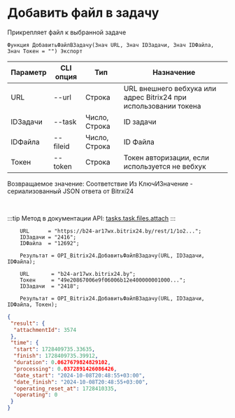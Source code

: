 ﻿---
sidebar_position: 6
---

# Добавить файл в задачу
 Прикрепляет файл к выбранной задаче



`Функция ДобавитьФайлВЗадачу(Знач URL, Знач IDЗадачи, Знач IDФайла, Знач Токен = "") Экспорт`

  | Параметр | CLI опция | Тип | Назначение |
  |-|-|-|-|
  | URL | --url | Строка | URL внешнего вебхука или адрес Bitrix24 при использовании токена |
  | IDЗадачи | --task | Число, Строка | ID задачи |
  | IDФайла | --fileid | Число, Строка | ID Файла |
  | Токен | --token | Строка | Токен авторизации, если используется не вебхук |

  
  Возвращаемое значение:   Соответствие Из КлючИЗначение - сериализованный JSON ответа от Bitrxi24

<br/>

:::tip
Метод в документации API: [tasks.task.files.attach](https://dev.1c-bitrix.ru/rest_help/tasks/task/tasks/tasks_task_files_attach.php)
:::
<br/>


```bsl title="Пример кода"
    URL      = "https://b24-ar17wx.bitrix24.by/rest/1/1o2...";
    IDЗадачи = "2416";
    IDФайла  = "12692";

    Результат = OPI_Bitrix24.ДобавитьФайлВЗадачу(URL, IDЗадачи, IDФайла);

    URL       = "b24-ar17wx.bitrix24.by";
    Токен     = "49e20867006e9f06006b12e400000001000...";
    IDЗадачи  = "2418";

    Результат = OPI_Bitrix24.ДобавитьФайлВЗадачу(URL, IDЗадачи, IDФайла, Токен);
```
    



```json title="Результат"
{
 "result": {
  "attachmentId": 3574
 },
 "time": {
  "start": 1728409735.33635,
  "finish": 1728409735.39912,
  "duration": 0.0627679824829102,
  "processing": 0.0372891426086426,
  "date_start": "2024-10-08T20:48:55+03:00",
  "date_finish": "2024-10-08T20:48:55+03:00",
  "operating_reset_at": 1728410335,
  "operating": 0
 }
}
```
